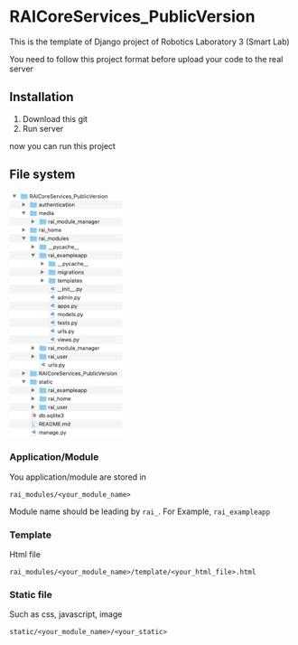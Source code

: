# RAICoreServices_PublicVersion

This is the template of Django project of Robotics Laboratory 3 (Smart Lab)

You need to follow this project format before upload your code to the real server

## Installation

1. Download this git
2. Run server

now you can run this project

## File system

<img src="https://github.com/earthsaharat/RAICoreServices_PublicVersion/blob/master/git_supportfile/file_structure.png" width="200"/>

### Application/Module
You application/module are stored in 

```
rai_modules/<your_module_name>
```

Module name should be leading by `rai_`. For Example, `rai_exampleapp`

### Template

Html file

```
rai_modules/<your_module_name>/template/<your_html_file>.html
```

### Static file

Such as css, javascript, image

```
static/<your_module_name>/<your_static>
```
